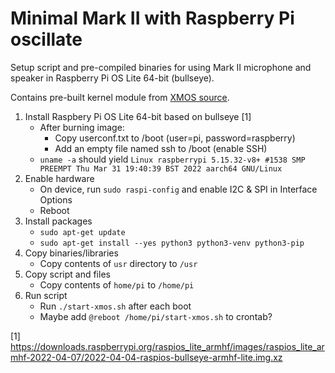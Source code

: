 # Minimal Mark II with Raspberry Pi oscillate

Setup script and pre-compiled binaries for using Mark II microphone and speaker in Raspberry Pi OS Lite 64-bit (bullseye).

Contains pre-built kernel module from [XMOS source](https://github.com/xmos/vocalfusion-rpi-setup).

1. Install Raspbery Pi OS Lite 64-bit based on bullseye [1]
    * After burning image:
        * Copy userconf.txt to /boot (user=pi, password=raspberry)
        * Add an empty file named ssh to /boot (enable SSH)
    * `uname -a` should yield `Linux raspberrypi 5.15.32-v8+ #1538 SMP PREEMPT Thu Mar 31 19:40:39 BST 2022 aarch64 GNU/Linux`
2. Enable hardware
    * On device, run `sudo raspi-config` and enable I2C & SPI in Interface Options
    * Reboot
3. Install packages
    * `sudo apt-get update`
    * `sudo apt-get install --yes python3 python3-venv python3-pip`
4. Copy binaries/libraries
    * Copy contents of `usr` directory to `/usr`
5. Copy script and files
    * Copy contents of `home/pi` to `/home/pi`
6. Run script
    * Run `./start-xmos.sh` after each boot
    * Maybe add `@reboot /home/pi/start-xmos.sh` to crontab? 

[1] https://downloads.raspberrypi.org/raspios_lite_armhf/images/raspios_lite_armhf-2022-04-07/2022-04-04-raspios-bullseye-armhf-lite.img.xz

